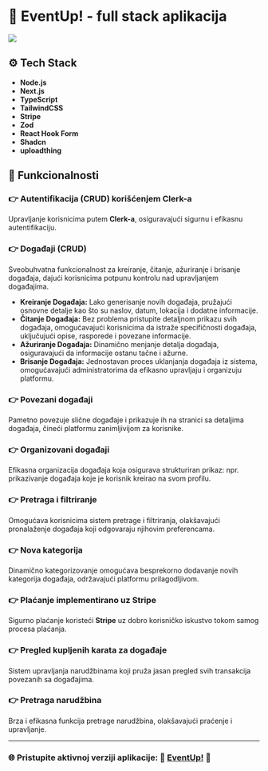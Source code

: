 # 🥂 EventUp! - full stack aplikacija

![](https://i.imgur.com/Zccfj5Z.jpeg)

## ⚙️ Tech Stack

- **Node.js**
- **Next.js**
- **TypeScript**
- **TailwindCSS**
- **Stripe**
- **Zod**
- **React Hook Form**
- **Shadcn**
- **uploadthing**

## 🔋 Funkcionalnosti

### 👉 Autentifikacija (CRUD) korišćenjem Clerk-a
Upravljanje korisnicima putem **Clerk-a**, osiguravajući sigurnu i efikasnu autentifikaciju.

### 👉 Događaji (CRUD)
Sveobuhvatna funkcionalnost za kreiranje, čitanje, ažuriranje i brisanje događaja, dajući korisnicima potpunu kontrolu nad upravljanjem događajima.
- **Kreiranje Događaja:** Lako generisanje novih događaja, pružajući osnovne detalje kao što su naslov, datum, lokacija i dodatne informacije.
- **Čitanje Događaja:** Bez problema pristupite detaljnom prikazu svih događaja, omogućavajući korisnicima da istraže specifičnosti događaja, uključujući opise, rasporede i povezane informacije.
- **Ažuriranje Događaja:** Dinamično menjanje detalja događaja, osiguravajući da informacije ostanu tačne i ažurne.
- **Brisanje Događaja:** Jednostavan proces uklanjanja događaja iz sistema, omogućavajući administratorima da efikasno upravljaju i organizuju platformu.

### 👉 Povezani događaji
Pametno povezuje slične događaje i prikazuje ih na stranici sa detaljima događaja, čineći platformu zanimljivijom za korisnike.

### 👉 Organizovani događaji
Efikasna organizacija događaja koja osigurava strukturiran prikaz: npr. prikazivanje događaja koje je korisnik kreirao na svom profilu.

### 👉 Pretraga i filtriranje
Omogućava korisnicima sistem pretrage i filtriranja, olakšavajući pronalaženje događaja koji odgovaraju njihovim preferencama.

### 👉 Nova kategorija
Dinamično kategorizovanje omogućava besprekorno dodavanje novih kategorija događaja, održavajući platformu prilagodljivom.

### 👉 Plaćanje implementirano uz Stripe
Sigurno plaćanje koristeći **Stripe** uz dobro korisničko iskustvo tokom samog procesa plaćanja.

### 👉 Pregled kupljenih karata za događaje
Sistem upravljanja narudžbinama koji pruža jasan pregled svih transakcija povezanih sa događajima.

### 👉 Pretraga narudžbina
Brza i efikasna funkcija pretrage narudžbina, olakšavajući praćenje i upravljanje.

***

### 🌐 Pristupite aktivnoj verziji aplikacije: 🥂 [EventUp!](https://event-up-blue.vercel.app/) 🥂
